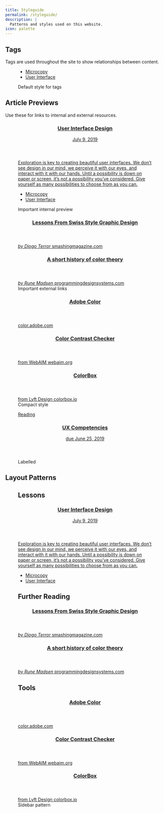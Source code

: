 ```yaml
---
title: Styleguide
permalink: /styleguide/
description: |
  Patterns and styles used on this website.
icon: palette
---
```


Tags
----

Tags are used throughout the site to show relationships between content.

<figure class="pattern">
  <ul class="tags">
    <li><a href="#">Microcopy</a></li>
    <li><a href="#">User Interface</a></li>
  </ul>
  <figcaption>
    Default style for tags
  </figcaption>
</figure>



Article Previews
----------------

Use these for links to internal and external resources.

<figure class="pattern">
  <article class="preview">
    <a class="strong" href="#">
      <header>
        <h3>
          <span class="title">User Interface Design</span>
        </h3>
        <time>July 9, 2019</time>
      </header>
      <p>Exploration is key to creating beautiful user interfaces. We don’t see design in our mind, we perceive it with our eyes, and interact with it with our hands. Until a possibility is down on paper or screen, it’s not a possibility you’ve considered. Give yourself as many possibilities to choose from as you can.</p>
    </a>
    <ul class="tags">
      <li><a href="#">Microcopy</a></li>
      <li><a href="#">User Interface</a></li>
    </ul>
  </article>
  <figcaption>
    Important internal preview
  </figcaption>
</figure>

<figure class="pattern">
  <article class="preview">
    <a class="strong" href="http://example.com">
      <header>
        <h3><span class="title">Lessons From Swiss Style Graphic Design</span></h3>
      </header>
      <div class="meta">
        <cite class="byline">by <span class="author">Diogo Terror</span></cite>
        <span class="source-url">smashingmagazine.com</span>
      </div>
    </a>
  </article>
  <article class="preview">
    <a class="strong" href="http://example.com">
      <header>
        <h3><span class="title">A short history of color theory</span></h3>
      </header>
      <div class="meta">
        <cite class="byline">by <span class="author">Rune Madsen</span></cite>
        <span class="source-url">programmingdesignsystems.com</span>
      </div>
    </a>
  </article>
  <figcaption>
    Important external links
  </figcaption>
</figure>

<figure class="pattern">
  <article class="preview--compact">
    <a href="http://example.com">
      <header>
        <h3><span class="title">Adobe Color</span></h3>
      </header>
      <div class="meta">
        <span class="source-url">color.adobe.com</span>
      </div>
    </a>
  </article>
  <article class="preview--compact">
    <a href="http://example.com">
      <header>
        <h3><span class="title">Color Contrast Checker</span></h3>
      </header>
      <div class="meta">
        <span class="source">
          from
          <span class="source-title">WebAIM</span>
        </span>
        <span class="source-url">webaim.org</span>
      </div>
    </a>
  </article>
  <article class="preview--compact">
    <a href="http://example.com">
      <header>
        <h3><span class="title">ColorBox</span></h3>
      </header>
      <div class="meta">
        <span class="source">
          from
          <span class="source-title">Lyft Design</span>
        </span>
        <span class="source-url">colorbox.io</span>
      </div>
    </a>
  </article>
  <figcaption>
    Compact style
  </figcaption>
</figure>

<figure class="pattern">
  <article class="preview">
    <a class="strong" href="/homework/ux-competencies/">
      <div class="label">Reading</div>
      <header>
        <h3><span class="title">UX Competencies</span></h3>
        <time>due&nbsp;June&nbsp;25,&nbsp;2019</time>
      </header>
    </a>
  </article>
  <figcaption>
    Labelled
  </figcaption>
</figure>

Layout Patterns
---------------

<figure class="pattern">
  <div class="sidebar-layout">
    <div class="not-sidebar">
      <h2>Lessons</h2>
      <article class="preview">
        <a class="strong" href="#">
          <header>
            <h3>
              <span class="title">User Interface Design</span>
            </h3>
            <time>July 9, 2019</time>
          </header>
          <p>Exploration is key to creating beautiful user interfaces. We don’t see design in our mind, we perceive it with our eyes, and interact with it with our hands. Until a possibility is down on paper or screen, it’s not a possibility you’ve considered. Give yourself as many possibilities to choose from as you can.</p>
        </a>
        <ul class="tags">
          <li><a href="#">Microcopy</a></li>
          <li><a href="#">User Interface</a></li>
        </ul>
      </article>
      <h2>Further Reading</h2>
      <article class="preview">
        <a class="strong" href="http://example.com">
          <header>
            <h3><span class="title">Lessons From Swiss Style Graphic Design</span></h3>
          </header>
          <div class="meta">
            <cite class="byline">by <span class="author">Diogo Terror</span></cite>
            <span class="source-url">smashingmagazine.com</span>
          </div>
        </a>
      </article>
      <article class="preview">
        <a class="strong" href="http://example.com">
          <header>
            <h3><span class="title">A short history of color theory</span></h3>
          </header>
          <div class="meta">
            <cite class="byline">by <span class="author">Rune Madsen</span></cite>
            <span class="source-url">programmingdesignsystems.com</span>
          </div>
        </a>
      </article>
    </div>
    <aside class="sidebar">
      <h2>Tools</h2>
      <article class="preview--compact">
        <a href="http://example.com">
          <header>
            <h3><span class="title">Adobe Color</span></h3>
          </header>
          <div class="meta">
            <span class="source-url">color.adobe.com</span>
          </div>
        </a>
      </article>
      <article class="preview--compact">
        <a href="http://example.com">
          <header>
            <h3><span class="title">Color Contrast Checker</span></h3>
          </header>
          <div class="meta">
            <span class="source">
              from
              <span class="source-title">WebAIM</span>
            </span>
            <span class="source-url">webaim.org</span>
          </div>
        </a>
      </article>
      <article class="preview--compact">
        <a href="http://example.com">
          <header>
            <h3><span class="title">ColorBox</span></h3>
          </header>
          <div class="meta">
            <span class="source">
              from
              <span class="source-title">Lyft Design</span>
            </span>
            <span class="source-url">colorbox.io</span>
          </div>
        </a>
      </article>
    </aside>
  </div>
  <figcaption>
    Sidebar pattern
  </figcaption>
</figure>

